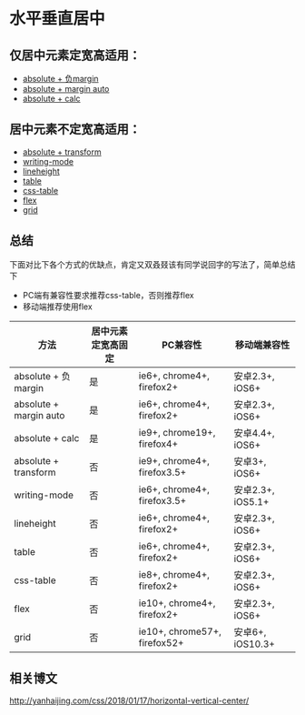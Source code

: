 # 水平垂直居中

## 仅居中元素定宽高适用：
- [absolute + 负margin](http://yanhaijing.com/vertical-center/absolute1.html)
- [absolute + margin auto](http://yanhaijing.com/vertical-center/absolute2.html)
- [absolute + calc](http://yanhaijing.com/vertical-center/absolute3.html)

## 居中元素不定宽高适用：
- [absolute + transform](http://yanhaijing.com/vertical-center/absolute4.html)
- [writing-mode](http://yanhaijing.com/vertical-center/writing-mode.html)
- [lineheight](http://yanhaijing.com/vertical-center/lineheight.html)
- [table](http://yanhaijing.com/vertical-center/table.html)
- [css-table](http://yanhaijing.com/vertical-center/css-table.html)
- [flex](http://yanhaijing.com/vertical-center/flex.html)
- [grid](http://yanhaijing.com/vertical-center/grid.html)

## 总结

下面对比下各个方式的优缺点，肯定又双叒叕该有同学说回字的写法了，简单总结下

- PC端有兼容性要求推荐css-table，否则推荐flex
- 移动端推荐使用flex

| 方法                     | 居中元素定宽高固定 | PC兼容性                        | 移动端兼容性          |
| ---------------------- | --------- | ---------------------------- | --------------- |
| absolute + 负margin     | 是         | ie6+, chrome4+, firefox2+    | 安卓2.3+, iOS6+   |
| absolute + margin auto | 是         | ie6+, chrome4+, firefox2+    | 安卓2.3+, iOS6+   |
| absolute + calc        | 是         | ie9+, chrome19+, firefox4+   | 安卓4.4+, iOS6+   |
| absolute + transform   | 否         | ie9+, chrome4+, firefox3.5+  | 安卓3+, iOS6+     |
| writing-mode           | 否         | ie6+, chrome4+, firefox3.5+  | 安卓2.3+, iOS5.1+ |
| lineheight             | 否         | ie6+, chrome4+, firefox2+    | 安卓2.3+, iOS6+   |
| table                  | 否         | ie6+, chrome4+, firefox2+    | 安卓2.3+, iOS6+   |
| css-table              | 否         | ie8+, chrome4+, firefox2+    | 安卓2.3+, iOS6+   |
| flex                   | 否         | ie10+, chrome4+, firefox2+   | 安卓2.3+, iOS6+   |
| grid                   | 否         | ie10+, chrome57+, firefox52+ | 安卓6+, iOS10.3+  |


## 相关博文
http://yanhaijing.com/css/2018/01/17/horizontal-vertical-center/
